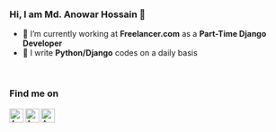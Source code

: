 ### Hi, I am Md. Anowar Hossain 👋


<!-- **anowar143/anowar143** is a ✨ _special_ ✨ repository because its `README.md` (this file) appears on your GitHub profile. 
Here are some ideas to get you started:-->

- 🔭 I’m currently working at **Freelancer.com** as a **Part-Time Django Developer**
- 🌱 I write **Python/Django** codes on a daily basis
<br/>


### Find me on
<a href="https://web.facebook.com/rk4b1r/">
  <img align="left" alt="Anowar's Facebook" width="25px" src="https://cdn.jsdelivr.net/npm/simple-icons@v3/icons/facebook.svg" />
</a>
<a href="https://www.linkedin.com/in/md-anowar-hossain-494259211">
  <img align="left" alt="Anowar's Linkdein" width="25px" src="https://cdn.jsdelivr.net/npm/simple-icons@v3/icons/linkedin.svg" />
</a>
<a href="https://mdanowarhossain.s.bd@gmail.com">
  <img align="left" alt="Anowar's Medium" width="25px" src="https://cdn.jsdelivr.net/npm/simple-icons@v3/icons/gmail.svg" />
</a>
